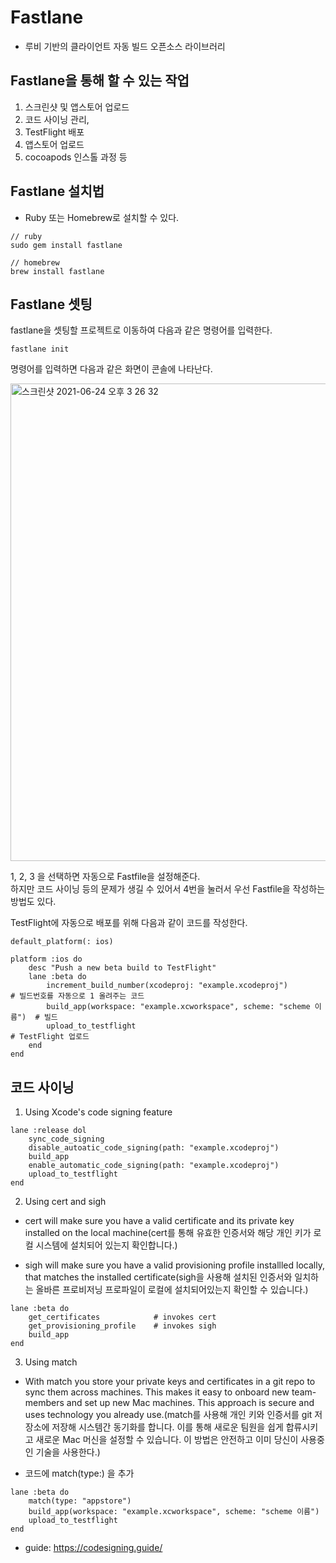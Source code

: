 # Fastlane
- 루비 기반의 클라이언트 자동 빌드 오픈소스 라이브러리

## Fastlane을 통해 할 수 있는 작업
1. 스크린샷 및 앱스토어 업로드
2. 코드 사이닝 관리,
3. TestFlight 배포
4. 앱스토어 업로드
5. cocoapods 인스톨 과정 등

## Fastlane 설치법
- Ruby 또는 Homebrew로 설치할 수 있다.

```
// ruby
sudo gem install fastlane

// homebrew
brew install fastlane
```

## Fastlane 셋팅
fastlane을 셋팅할 프로젝트로 이동하여 다음과 같은 명령어를 입력한다.

```
fastlane init
```

명령어를 입력하면 다음과 같은 화면이 콘솔에 나타난다.

<img width="764" alt="스크린샷 2021-06-24 오후 3 26 32" src="https://user-images.githubusercontent.com/45002556/123213113-95826880-d500-11eb-81d5-6aafffdb6541.png">

1, 2, 3 을 선택하면 자동으로 Fastfile을 설정해준다.    
하지만 코드 사이닝 등의 문제가 생길 수 있어서 4번을 눌러서 우선 Fastfile을 작성하는 방법도 있다.

TestFlight에 자동으로 배포를 위해 다음과 같이 코드를 작성한다.

```
default_platform(: ios)

platform :ios do
    desc "Push a new beta build to TestFlight"
    lane :beta do
        increment_build_number(xcodeproj: "example.xcodeproj")          # 빌드번호를 자동으로 1 올려주는 코드
        build_app(workspace: "example.xcworkspace", scheme: "scheme 이름")  # 빌드
        upload_to_testflight                                            # TestFlight 업로드
    end
end
```

## 코드 사이닝
1. Using Xcode's code signing feature

```
lane :release dol
    sync_code_signing
    disable_autoatic_code_signing(path: "example.xcodeproj")
    build_app
    enable_automatic_code_signing(path: "example.xcodeproj")
    upload_to_testflight
end
```

2. Using cert and sigh
- cert will make sure you have a valid certificate and its private key installed on the local machine(cert를 통해 유효한 인증서와 해당 개인 키가 로컬 시스템에 설치되어 있는지 확인합니다.)

- sigh will make sure you have a valid provisioning profile installled locally, that matches the installed certificate(sigh을 사용해 설치된 인증서와 일치하는 올바른 프로비저닝 프로파일이 로컬에 설치되어있는지 확인할 수 있습니다.)

```
lane :beta do
    get_certificates            # invokes cert
    get_provisioning_profile    # invokes sigh
    build_app
end
```

3. Using match
- With match you store your private keys and certificates in a git repo to sync them across machines. This makes it easy to onboard new team-members and set up new Mac machines. This approach is secure and uses technology you already use.(match를 사용해 개인 키와 인증서를 git 저장소에 저장해 시스템간 동기화를 합니다. 이를 통해 새로운 팀원을 쉽게 합류시키고 새로운 Mac 머신을 설정할 수 있습니다. 이 방법은 안전하고 이미 당신이 사용중인 기술을 사용한다.)

- 코드에 match(type:) 을 추가  

```
lane :beta do
    match(type: "appstore")
    build_app(workspace: "example.xcworkspace", scheme: "scheme 이름")
    upload_to_testflight
end
```

- guide: https://codesigning.guide/
